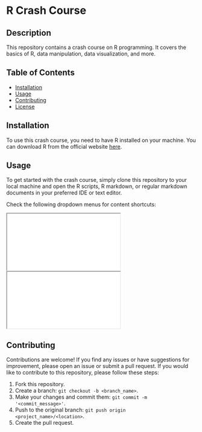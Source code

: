 # R Crash Course

## Description

This repository contains a crash course on R programming. It covers the basics
of R, data manipulation, data visualization, and more.

## Table of Contents

- [Installation](#installation)
- [Usage](#usage)
- [Contributing](#contributing)
- [License](#license)

## Installation

To use this crash course, you need to have R installed on your machine. You can
download R from the official website [here](https://www.r-project.org/).

## Usage

To get started with the crash course, simply clone this repository to your local
machine and open the R scripts, R markdown, or regular markdown documents in
your preferred IDE or text editor.

Check the following dropdown menus for content shortcuts:

<iframe src="/index_lectures.html"></iframe>

<iframe src="/index_exercises.html"></iframe>

## Contributing

Contributions are welcome! If you find any issues or have suggestions for
improvement, please open an issue or submit a pull request. If you would like to
contribute to this repository, please follow these steps:

1. Fork this repository.
2. Create a branch: `git checkout -b <branch_name>`.
3. Make your changes and commit them: `git commit -m '<commit_message>'`.
4. Push to the original branch: `git push origin <project_name>/<location>`.
5. Create the pull request.

